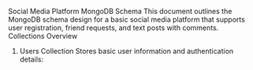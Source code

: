 Social Media Platform MongoDB Schema
This document outlines the MongoDB schema design for a basic social media platform that supports user registration, friend requests, and text posts with comments.
Collections Overview
1. Users Collection
Stores basic user information and authentication details:
